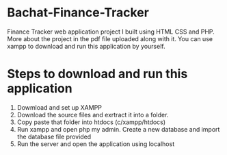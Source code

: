 # Bachat-Finance-Tracker
Finance Tracker web application project I built using HTML CSS and PHP. More about the project in the pdf file uploaded along with it. You can use xampp to download and run this application by yourself.

<h1>Steps to download and run this application</h1>
<ol><li>
  Dowmload and set up XAMPP
  <li>
  Download the source files and exrtract it into a folder.
</li>
  <li>
  Copy paste that folder into htdocs (c/xampp/htdocs)
</li>
  <li>
  Run xampp and open php my admin. Create a new database and import the database file provided
</li>
  <li>
  Run the server and open the application using localhost
</li>
  
</li></ol>
